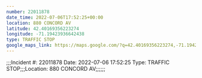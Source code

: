 ```yaml
---
number: 22011878
date_time: 2022-07-06T17:52:25+00:00
location: 880 CONCORD AV
latitude: 42.40169356223274
longitude: -71.19423936642438
type: TRAFFIC STOP
google_maps_link: https://maps.google.com/?q=42.40169356223274,-71.19423936642438
---
```


;;;Incident #: 22011878  Date: 2022-07-06 17:52:25   Type: TRAFFIC STOP;;;Location: 880 CONCORD AV;;;;;;
